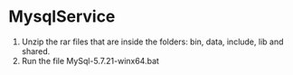# MysqlService
1. Unzip the rar files that are inside the folders: bin, data, include, lib and shared.
2. Run the file MySql-5.7.21-winx64.bat
